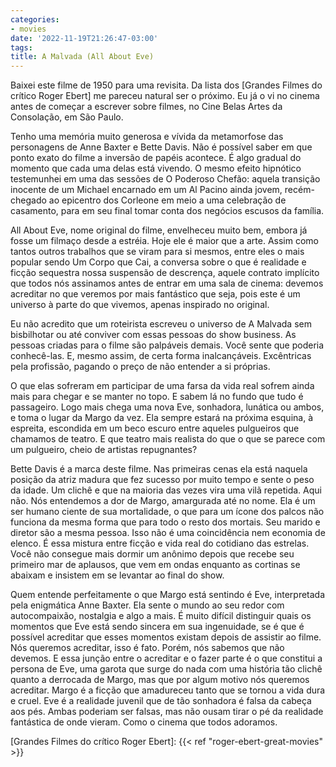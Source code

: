 ```yaml
---
categories:
- movies
date: '2022-11-19T21:26:47-03:00'
tags:
title: A Malvada (All About Eve)
---
```


Baixei este filme de 1950 para uma revisita. Da lista dos [Grandes Filmes do crítico Roger Ebert] me pareceu natural ser o próximo. Eu já o vi no cinema antes de começar a escrever sobre filmes, no Cine Belas Artes da Consolação, em São Paulo.

Tenho uma memória muito generosa e vívida da metamorfose das personagens de Anne Baxter e Bette Davis. Não é possível saber em que ponto exato do filme a inversão de papéis acontece. É algo gradual do momento que cada uma delas está vivendo. O mesmo efeito hipnótico testemunhei em uma das sessões de O Poderoso Chefão: aquela transição inocente de um Michael encarnado em um Al Pacino ainda jovem, recém-chegado ao epicentro dos Corleone em meio a uma celebração de casamento, para em seu final tomar conta dos negócios escusos da família.

All About Eve, nome original do filme, envelheceu muito bem, embora já fosse um filmaço desde a estréia. Hoje ele é maior que a arte. Assim como tantos outros trabalhos que se viram para si mesmos, entre eles o mais popular sendo Um Corpo que Cai, a conversa sobre o que é realidade e ficção sequestra nossa suspensão de descrença, aquele contrato implícito que todos nós assinamos antes de entrar em uma sala de cinema: devemos acreditar no que veremos por mais fantástico que seja, pois este é um universo à parte do que vivemos, apenas inspirado no original.

Eu não acredito que um roteirista escreveu o universo de A Malvada sem bisbilhotar ou até conviver com essas pessoas do show business. As pessoas criadas para o filme são palpáveis demais. Você sente que poderia conhecê-las. E, mesmo assim, de certa forma inalcançáveis. Excêntricas pela profissão, pagando o preço de não entender a si próprias.

O que elas sofreram em participar de uma farsa da vida real sofrem ainda mais para chegar e se manter no topo. E sabem lá no fundo que tudo é passageiro. Logo mais chega uma nova Eve, sonhadora, lunática ou ambos, e toma o lugar da Margo da vez. Ela sempre estará na próxima esquina, à espreita, escondida em um beco escuro entre aqueles pulgueiros que chamamos de teatro. E que teatro mais realista do que o que se parece com um pulgueiro, cheio de artistas repugnantes?

Bette Davis é a marca deste filme. Nas primeiras cenas ela está naquela posição da atriz madura que fez sucesso por muito tempo e sente o peso da idade. Um clichê e que na maioria das vezes vira uma vilã repetida. Aqui não. Nós entendemos a dor de Margo, amargurada até no nome. Ela é um ser humano ciente de sua mortalidade, o que para um ícone dos palcos não funciona da mesma forma que para todo o resto dos mortais. Seu marido e diretor são a mesma pessoa. Isso não é uma coincidência nem economia de elenco. É essa mistura entre ficção e vida real do cotidiano das estrelas. Você não consegue mais dormir um anônimo depois que recebe seu primeiro mar de aplausos, que vem em ondas enquanto as cortinas se abaixam e insistem em se levantar ao final do show.

Quem entende perfeitamente o que Margo está sentindo é Eve, interpretada pela enigmática Anne Baxter. Ela sente o mundo ao seu redor com autocompaixão, nostalgia e algo a mais. É muito difícil distinguir quais os momentos que Eve está sendo sincera em sua ingenuidade, se é que é possível acreditar que esses momentos existam depois de assistir ao filme. Nós queremos acreditar, isso é fato. Porém, nós sabemos que não devemos. E essa junção entre o acreditar e o fazer parte é o que constitui a persona de Eve, uma garota que surge do nada com uma história tão clichê quanto a derrocada de Margo, mas que por algum motivo nós queremos acreditar. Margo é a ficção que amadureceu tanto que se tornou a vida dura e cruel. Eve é a realidade juvenil que de tão sonhadora é falsa da cabeça aos pés. Ambas poderiam ser falsas, mas não ousam tirar o pé da realidade fantástica de onde vieram. Como o cinema que todos adoramos.

[Grandes Filmes do crítico Roger Ebert]: {{< ref "roger-ebert-great-movies" >}}
